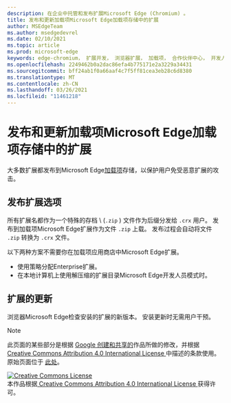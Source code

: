 ```yaml
---
description: 在企业中托管和发布扩展Microsoft Edge (Chromium) 。
title: 发布和更新加载项Microsoft Edge加载项存储中的扩展
author: MSEdgeTeam
ms.author: msedgedevrel
ms.date: 02/10/2021
ms.topic: article
ms.prod: microsoft-edge
keywords: edge-chromium， 扩展开发， 浏览器扩展， 加载项， 合作伙伴中心， 开发人员
ms.openlocfilehash: 2249462b0a2dac86efa4b775171e2a3229a34431
ms.sourcegitcommit: bff24ab1f0a66aaf4c7f5ff81cea3eb28c6d8380
ms.translationtype: MT
ms.contentlocale: zh-CN
ms.lasthandoff: 03/26/2021
ms.locfileid: "11461218"
---
```

# <a name="publish-and-update-extensions-in-the-microsoft-edge-add-ons-store"></a>发布和更新加载项Microsoft Edge加载项存储中的扩展  

大多数扩展都发布到Microsoft Edge[加载项][MicrosoftMicrosoftedgeInsiderAddonsEdgeextensions]存储，以保护用户免受恶意扩展的攻击。  

## <a name="publish-options-for-extensions"></a>发布扩展选项  

所有扩展名都作为一个特殊的存档 \ (`.zip` \) 文件作为后缀分发给 `.crx` 用户。  发布到加载项Microsoft Edge扩展作为文件 `.zip` 上载。  发布过程会自动将文件 `.zip` 转换为 `.crx` 文件。  

以下两种方案不需要你在加载项应用商店中Microsoft Edge扩展。  

*   使用策略分配Enterprise扩展。  
*   在本地计算机上使用解压缩的扩展目录Microsoft Edge开发人员模式时。  

## <a name="updates-to-extensions"></a>扩展的更新

浏览器Microsoft Edge检查安装的扩展的新版本。 安装更新时无需用户干预。  


<!-- image links -->

<!-- links -->  

[MicrosoftMicrosoftedgeInsiderAddonsEdgeextensions]: https://microsoftedge.microsoft.com/insider-addons/category/EdgeExtensions "扩展 - Microsoft Edge预览体验成员加载项|Microsoft"  

> [!NOTE]
> 此页面的某些部分是根据 [Google 创建和共享的][GoogleSitePolicies]作品所做的修改，并根据[ Creative Commons Attribution 4.0 International License ][CCA4IL]中描述的条款使用。  
> 原始页面位于 [此处](https://developer.chrome.com/extensions/hosting)。  

[![Creative Commons License][CCby4Image]][CCA4IL]  
本作品根据[ Creative Commons Attribution 4.0 International License ][CCA4IL]获得许可。  

[CCA4IL]: https://creativecommons.org/licenses/by/4.0  
[CCby4Image]: https://i.creativecommons.org/l/by/4.0/88x31.png  
[GoogleSitePolicies]: https://developers.google.com/terms/site-policies  
